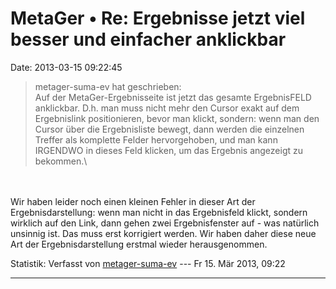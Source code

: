 MetaGer • Re: Ergebnisse jetzt viel besser und einfacher anklickbar
===================================================================

Date: 2013-03-15 09:22:45

> <div>
>
> metager-suma-ev hat geschrieben:\
> Auf der MetaGer-Ergebnisseite ist jetzt das gesamte ErgebnisFELD
> anklickbar. D.h. man muss nicht mehr den Cursor exakt auf dem
> Ergebnislink positionieren, bevor man klickt, sondern: wenn man den
> Cursor über die Ergebnisliste bewegt, dann werden die einzelnen
> Treffer als komplette Felder hervorgehoben, und man kann IRGENDWO in
> dieses Feld klicken, um das Ergebnis angezeigt zu bekommen.\
>
> </div>

\
\
Wir haben leider noch einen kleinen Fehler in dieser Art der
Ergebnisdarstellung: wenn man nicht in das Ergebnisfeld klickt, sondern
wirklich auf den Link, dann gehen zwei Ergebnisfenster auf - was
natürlich unsinnig ist. Das muss erst korrigiert werden. Wir haben daher
diese neue Art der Ergebnisdarstellung erstmal wieder herausgenommen.

Statistik: Verfasst von
[metager-suma-ev](http://forum.suma-ev.de/memberlist.php?mode=viewprofile&u=2)
--- Fr 15. Mär 2013, 09:22

------------------------------------------------------------------------
